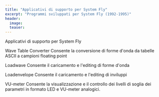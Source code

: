 ```yaml
---
title: "Applicativi di supporto per System Fly"
excerpt: "Programmi sviluppati per System Fly (1992-1995)"
header:
  image:
  teaser:
---
```


Applicativi di supporto per System Fly


Wave Table Converter
Consente la conversione di forme d'onda da tabelle ASCII a campioni floating point


Loadwave
Consente il caricamento e l'editing di forme d'onda


Loadenvelope
Consente il caricamento e l'editing di inviluppi


VU-meter
Consente la visualizzazione e il controllo dei livelli di soglia dei parametri in formato LED e VU-meter analogici.
